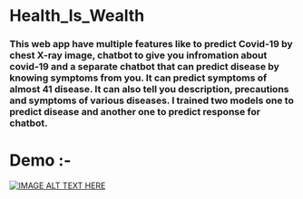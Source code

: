 # Health_Is_Wealth

<h3>This web app have multiple features like to predict Covid-19 by chest X-ray image, chatbot to give you infromation about covid-19 and a separate chatbot that can predict disease by knowing symptoms from you. It can predict symptoms of almost 41 disease. It can also tell you description, precautions and symptoms of various diseases. I trained two models one to predict disease and another one to predict response for chatbot.</h3>

# Demo :-
[![IMAGE ALT TEXT HERE](https://img.youtube.com/vi/1ivoSp5FkrI/0.jpg)](https://www.youtube.com/watch?v=1ivoSp5FkrI)
